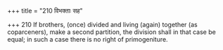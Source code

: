 +++
title = "210 विभक्ताः सह"

+++
210	If brothers, (once) divided and living (again) together (as coparceners), make a second partition, the division shall in that case be equal; in such a case there is no right of primogeniture.